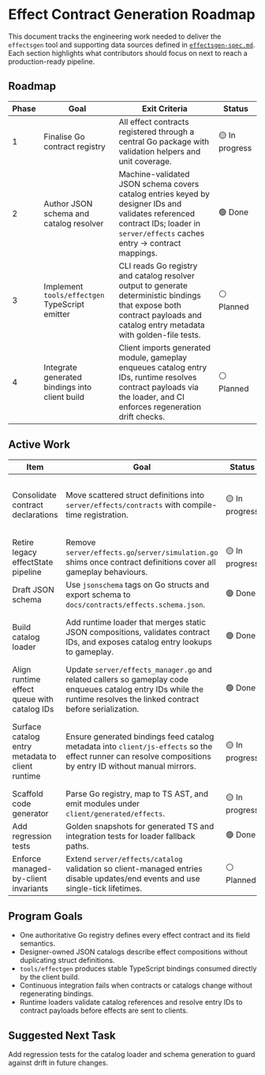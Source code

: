 # Effect Contract Generation Roadmap

This document tracks the engineering work needed to deliver the `effectsgen` tool and supporting data sources defined in [`effectsgen-spec.md`](./effectsgen-spec.md). Each section highlights what contributors should focus on next to reach a production-ready pipeline.

## Roadmap

| Phase | Goal | Exit Criteria | Status |
| ----- | ---- | ------------- | ------ |
| 1 | Finalise Go contract registry | All effect contracts registered through a central Go package with validation helpers and unit coverage. | 🟡 In progress |
| 2 | Author JSON schema and catalog resolver | Machine-validated JSON schema covers catalog entries keyed by designer IDs and validates referenced contract IDs; loader in `server/effects` caches entry → contract mappings. | 🟢 Done |
| 3 | Implement `tools/effectgen` TypeScript emitter | CLI reads Go registry and catalog resolver output to generate deterministic bindings that expose both contract payloads and catalog entry metadata with golden-file tests. | ⚪ Planned |
| 4 | Integrate generated bindings into client build | Client imports generated module, gameplay enqueues catalog entry IDs, runtime resolves contract payloads via the loader, and CI enforces regeneration drift checks. | ⚪ Planned |

## Active Work

| Item | Goal | Status | Notes |
| --- | --- | --- | --- |
| Consolidate contract declarations | Move scattered struct definitions into `server/effects/contracts` with compile-time registration. | 🟡 In progress | `server/effects/contract` now owns the types, effect IDs, built-in registry, and default effect definitions consumed by `server/effects_manager.go`; legacy aliases still backfill other callers. |
| Retire legacy effectState pipeline | Remove `server/effects.go`/`server/simulation.go` shims once contract definitions cover all gameplay behaviours. | 🟡 In progress | Legacy structs now marked with `LEGACY` comments to scope the cleanup. |
| Draft JSON schema | Use `jsonschema` tags on Go structs and export schema to `docs/contracts/effects.schema.json`. | 🟢 Done | `go generate` now emits `docs/contracts/effects.schema.json` from `catalog.EntryDocument`. |
| Build catalog loader | Add runtime loader that merges static JSON compositions, validates contract IDs, and exposes catalog entry lookups to gameplay. | 🟢 Done | `server/effects/catalog` now reads `config/effects/definitions.json`, validates against the Go registry, and feeds `EffectManager` with runtime contract lookups. |
| Align runtime effect queue with catalog IDs | Update `server/effects_manager.go` and related callers so gameplay code enqueues catalog entry IDs while the runtime resolves the linked contract before serialization. | 🟢 Done | Gameplay intents now propagate designer entry IDs through the manager while resolving contracts. |
| Surface catalog entry metadata to client runtime | Ensure generated bindings feed catalog metadata into `client/js-effects` so the effect runner can resolve compositions by entry ID without manual mirrors. | 🟡 In progress | Server now exposes catalog snapshot via `/join` and `/effects/catalog`; client now normalizes the snapshot and exposes a subscription API for orchestrators, generator output still pending. |
| Scaffold code generator | Parse Go registry, map to TS AST, and emit modules under `client/generated/effects`. | 🟡 In progress | Workspace skeleton added in `tools/effectsgen`; CLI currently returns "not implemented". |
| Add regression tests | Golden snapshots for generated TS and integration tests for loader fallback paths. | 🟢 Done | Loader now rejects duplicate IDs/unknown contracts and survives missing sources. |
| Enforce managed-by-client invariants | Extend `server/effects/catalog` validation so client-managed entries disable updates/end events and use single-tick lifetimes. | ⚪ Planned | Catch catalog mistakes like `attack`/`blood-splatter` before they ship. |

## Program Goals

* One authoritative Go registry defines every effect contract and its field semantics.
* Designer-owned JSON catalogs describe effect compositions without duplicating struct definitions.
* `tools/effectgen` produces stable TypeScript bindings consumed directly by the client build.
* Continuous integration fails when contracts or catalogs change without regenerating bindings.
* Runtime loaders validate catalog references and resolve entry IDs to contract payloads before effects are sent to clients.

## Suggested Next Task

Add regression tests for the catalog loader and schema generation to guard against drift in future changes.
